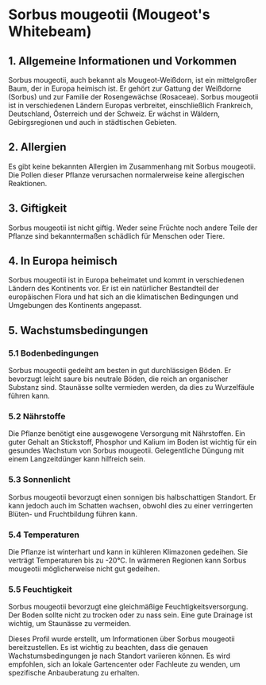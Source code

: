 # Sorbus mougeotii (Mougeot's Whitebeam)

## 1. Allgemeine Informationen und Vorkommen
Sorbus mougeotii, auch bekannt als Mougeot-Weißdorn, ist ein mittelgroßer Baum, der in Europa heimisch ist. Er gehört zur Gattung der Weißdorne (Sorbus) und zur Familie der Rosengewächse (Rosaceae). Sorbus mougeotii ist in verschiedenen Ländern Europas verbreitet, einschließlich Frankreich, Deutschland, Österreich und der Schweiz. Er wächst in Wäldern, Gebirgsregionen und auch in städtischen Gebieten.

## 2. Allergien
Es gibt keine bekannten Allergien im Zusammenhang mit Sorbus mougeotii. Die Pollen dieser Pflanze verursachen normalerweise keine allergischen Reaktionen.

## 3. Giftigkeit
Sorbus mougeotii ist nicht giftig. Weder seine Früchte noch andere Teile der Pflanze sind bekanntermaßen schädlich für Menschen oder Tiere.

## 4. In Europa heimisch
Sorbus mougeotii ist in Europa beheimatet und kommt in verschiedenen Ländern des Kontinents vor. Er ist ein natürlicher Bestandteil der europäischen Flora und hat sich an die klimatischen Bedingungen und Umgebungen des Kontinents angepasst.

## 5. Wachstumsbedingungen
### 5.1 Bodenbedingungen
Sorbus mougeotii gedeiht am besten in gut durchlässigen Böden. Er bevorzugt leicht saure bis neutrale Böden, die reich an organischer Substanz sind. Staunässe sollte vermieden werden, da dies zu Wurzelfäule führen kann.

### 5.2 Nährstoffe
Die Pflanze benötigt eine ausgewogene Versorgung mit Nährstoffen. Ein guter Gehalt an Stickstoff, Phosphor und Kalium im Boden ist wichtig für ein gesundes Wachstum von Sorbus mougeotii. Gelegentliche Düngung mit einem Langzeitdünger kann hilfreich sein.

### 5.3 Sonnenlicht
Sorbus mougeotii bevorzugt einen sonnigen bis halbschattigen Standort. Er kann jedoch auch im Schatten wachsen, obwohl dies zu einer verringerten Blüten- und Fruchtbildung führen kann.

### 5.4 Temperaturen
Die Pflanze ist winterhart und kann in kühleren Klimazonen gedeihen. Sie verträgt Temperaturen bis zu -20°C. In wärmeren Regionen kann Sorbus mougeotii möglicherweise nicht gut gedeihen.

### 5.5 Feuchtigkeit
Sorbus mougeotii bevorzugt eine gleichmäßige Feuchtigkeitsversorgung. Der Boden sollte nicht zu trocken oder zu nass sein. Eine gute Drainage ist wichtig, um Staunässe zu vermeiden.

Dieses Profil wurde erstellt, um Informationen über Sorbus mougeotii bereitzustellen. Es ist wichtig zu beachten, dass die genauen Wachstumsbedingungen je nach Standort variieren können. Es wird empfohlen, sich an lokale Gartencenter oder Fachleute zu wenden, um spezifische Anbauberatung zu erhalten.
